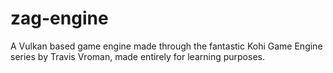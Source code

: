 # zag-engine
A Vulkan based game engine made through the fantastic Kohi Game Engine series by Travis Vroman, made entirely for learning purposes.
